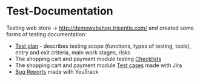 # Test-Documentation

Testing web store -> http://demowebshop.tricentis.com/ and created some forms of testing documentation: 

 <ul>
<li>  <a href="https://docs.google.com/document/d/1wucAR1XXRtA4_9lxGkdTkYqONghi6W5WEZlQ-hHBc08/edit?usp=sharing">Test plan</a> - describes testing scope (functions, types of testing, tools), entry and exit criteria, main work stages, risks </li> 
<li>  The shopping cart and payment module testing <a href="https://docs.google.com/spreadsheets/d/1fbmK-CzF_emggcVd9faSQc4qSu6YR-gRawBbCz1KGz4/edit?usp=sharing"> Checklists </a> </li>
<li>  The shopping cart and payment module <a href="https://drive.google.com/file/d/1A34_uAw8a7MqtKbj1d8NA2Q_wBjOMiSP/view?usp=sharing">Test cases</a> made with Jira   </li>
<li>  <a href="https://drive.google.com/drive/folders/1yo0KwXsfc2XslVhXnI9ZhvMyIh1IXJ4X?usp=sharing">Bug Reports</a> made with YouTrack</li>
</ul>